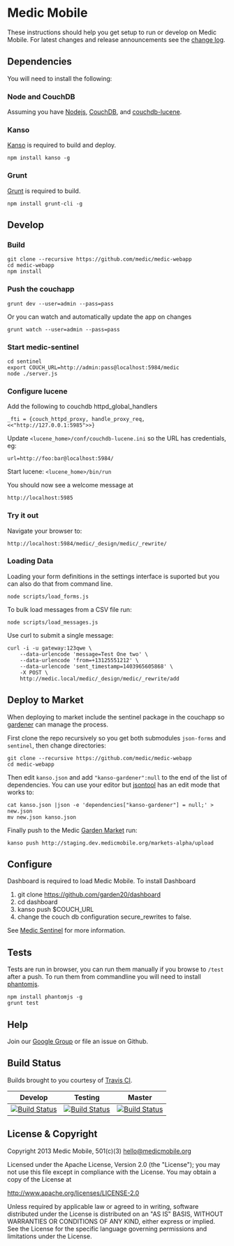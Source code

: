 # Medic Mobile

These instructions should help you get setup to run or develop on Medic Mobile.
For latest changes and release announcements see the [change log](Changes.md).

## Dependencies

You will need to install the following:

### Node and CouchDB

Assuming you have [Nodejs](http://nodejs.org), [CouchDB](http://couchdb.apache.org), and [couchdb-lucene](https://github.com/rnewson/couchdb-lucene).

### Kanso

[Kanso](http://kan.so) is required to build and deploy.

```
npm install kanso -g
```

### Grunt

[Grunt](http://gruntjs.com) is required to build.

```
npm install grunt-cli -g
```

## Develop

### Build

```
git clone --recursive https://github.com/medic/medic-webapp
cd medic-webapp
npm install
```

### Push the couchapp

```
grunt dev --user=admin --pass=pass
```

Or you can watch and automatically update the app on changes

```
grunt watch --user=admin --pass=pass
```

### Start medic-sentinel

```
cd sentinel
export COUCH_URL=http://admin:pass@localhost:5984/medic
node ./server.js
```

### Configure lucene

Add the following to couchdb httpd_global_handlers 
```
_fti = {couch_httpd_proxy, handle_proxy_req, <<"http://127.0.0.1:5985">>}
```

Update `<lucene_home>/conf/couchdb-lucene.ini` so the URL has credentials, eg:

```
url=http://foo:bar@localhost:5984/
```

Start lucene: `<lucene_home>/bin/run`

You should now see a welcome message at 

```
http://localhost:5985
```

### Try it out

Navigate your browser to:

```
http://localhost:5984/medic/_design/medic/_rewrite/
```


### Loading Data

Loading your form definitions in the settings interface is suported but you can
also do that from command line.

```
node scripts/load_forms.js
```

To bulk load messages from a CSV file run:

```
node scripts/load_messages.js
```

Use curl to submit a single message:

```
curl -i -u gateway:123qwe \
    --data-urlencode 'message=Test One two' \
    --data-urlencode 'from=+13125551212' \
    --data-urlencode 'sent_timestamp=1403965605868' \
    -X POST \
    http://medic.local/medic/_design/medic/_rewrite/add
```


## Deploy to Market

When deploying to market include the sentinel package in the couchapp so
[gardener](https://github.com/garden20/gardener) can manage the process.

First clone the repo recursively so you get both submodules `json-forms` and
`sentinel`, then change directories:

```
git clone --recursive https://github.com/medic/medic-webapp
cd medic-webapp
```

Then edit `kanso.json` and add `"kanso-gardener":null` to the end of the list of dependencies.  You can use your editor but
[jsontool](https://github.com/trentm/json) has an edit mode that works to:

```
cat kanso.json |json -e 'dependencies["kanso-gardener"] = null;' > new.json
mv new.json kanso.json
```

Finally push to the Medic [Garden
Market](https://github.com/garden20/garden-market) run:

```
kanso push http://staging.dev.medicmobile.org/markets-alpha/upload
```

## Configure

Dashboard is required to load Medic Mobile. To install Dashboard
1) git clone https://github.com/garden20/dashboard
2) cd dashboard
3) kanso push $COUCH_URL
4) change the couch db configuration secure_rewrites to false.


See [Medic Sentinel](https://github.com/medic/medic-sentinel) for more information.

## Tests

Tests are run in browser, you can run them manually if you browse to `/test`
after a push.  To run them from commandline you will need to install
[phantomjs](http://phantomjs.org/).

```
npm install phantomjs -g
grunt test
```

## Help

Join our [Google Group](https://groups.google.com/forum/#!forum/medic-developers) or file an issue on Github.

## Build Status

Builds brought to you courtesy of [Travis CI](https://travis-ci.org/medic/medic-webapp).

Develop      | Testing       | Master
------------ | ------------- | ------------
[![Build Status](https://travis-ci.org/medic/medic-webapp.png?branch=develop)](https://travis-ci.org/medic/medic-webapp/branches) | [![Build Status](https://travis-ci.org/medic/medic-webapp.png?branch=testing)](https://travis-ci.org/medic/medic-webapp/branches) | [![Build Status](https://travis-ci.org/medic/medic-webapp.png?branch=master)](https://travis-ci.org/medic/medic-webapp/branches)


## License & Copyright

Copyright 2013 Medic Mobile, 501(c)(3)  <hello@medicmobile.org>

Licensed under the Apache License, Version 2.0 (the "License");
you may not use this file except in compliance with the License.
You may obtain a copy of the License at

   http://www.apache.org/licenses/LICENSE-2.0

Unless required by applicable law or agreed to in writing, software
distributed under the License is distributed on an "AS IS" BASIS,
WITHOUT WARRANTIES OR CONDITIONS OF ANY KIND, either express or implied.
See the License for the specific language governing permissions and
limitations under the License.
